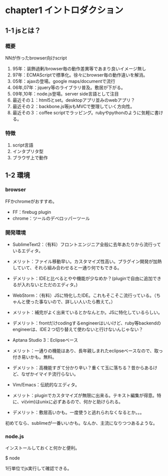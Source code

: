 # chapter1 イントロダクション

## 1-1 jsとは？

### 概要

NNが作ったbrowser向けscript

1. 95年：装飾過剰/browser毎の動作差異等であまり良いイメージ無し
1. 97年：ECMAScriptで標準化。徐々にbrowser毎の動作違いを解消。
1. 05年：ajaxの登場。google maps/documentで流行
1. 06年,07年：jquery等のライブラリ普及。敷居が下がる。
1. 09年,10年：node.js登場。server side言語として注目
1. 最近その１：html5とset。desktopアプリ並みのwebアプリ？
1. 最近その２：backbone.js等jsもMVCで整理していく方向性。
1. 最近その３：coffee scriptでラッピング。rubyやpythonのように気軽に書ける。

### 特徴

1. script言語
1. インタプリタ型
1. ブラウザ上で動作

## 1-2 環境

### browser

FFかchromeがおすすめ。
- FF：firebug plugin
- chrome：ツールのデベロッパーツール

### 開発環境

- SublimeText2：（有料）フロントエンジニア全般に去年あたりから流行っているエディタ。
 - メリット：ファイル移動早い。カスタマイズ性高い。プラグイン開発が加熱していて、それら組み合わせると一通り何でもできる。
 - デメリット：IDEと比べるとやや機能が少なめか？(pluginで自由に追加できるが入れないとただのエディタ。)

- WebStorm：（有料）JSに特化したIDE。これもそこそこ流行っている。（ちゃんと使った事ないので、詳しい人いたら教えて。）
 - メリット：補完がよく出来ているとかなんとか。JSに特化しているらしい。
 - デメリット：frontだけcodingするengineerはいいけど、ruby等backendのengineerは、IDE２つ切り替えて使わないと行けないんじゃない？

- Aptana Studio 3：Eclipseベース
 - メリット：一通りの機能はあり、長年親しまれたeclipseベースなので、取っ付き易いかも。無料。
 - デメリット：高機能すぎて分かり辛い？重くて玉に落ちる？昔からあるけど、なぜかイマイチ流行らない。

- Vim/Emacs：伝統的なエディタ。
 - メリット：pluginでカスタマイズが無限に出来る。テキスト編集が得意。特に、vi(vim)はunixに必ずあるので、何かと助けられる。
 - デメリット：敷居高いかも。一度使うと逃れられなくなるとか。。。


初めてなら、sublimeが一番いいかも。なんか、主流になりつつあるような。

### node.js

インストールしておくと何かと便利。

$ node

1行単位でjs実行して確認できる。
